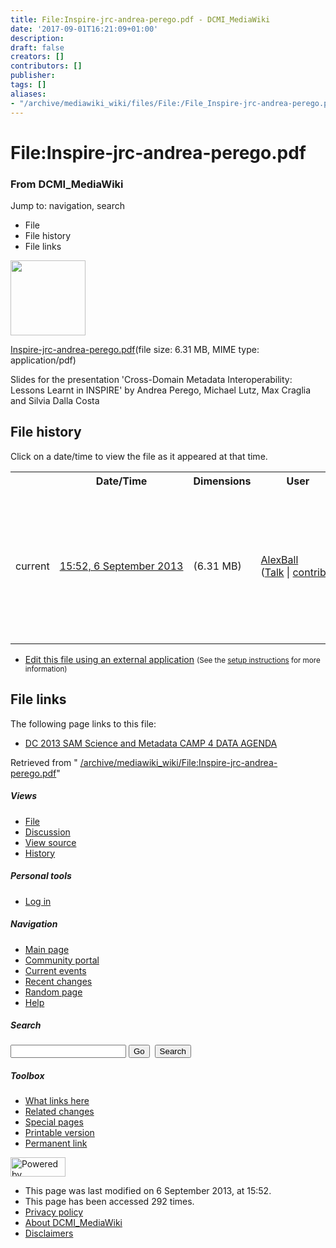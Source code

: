 ```yaml
---
title: File:Inspire-jrc-andrea-perego.pdf - DCMI_MediaWiki
date: '2017-09-01T16:21:09+01:00'
description: 
draft: false
creators: []
contributors: []
publisher: 
tags: []
aliases:
- "/archive/mediawiki_wiki/files/File:/File_Inspire-jrc-andrea-perego.pdf.html"
---
```


<a id="top"></a>
# File:Inspire-jrc-andrea-perego.pdf

### From DCMI\_MediaWiki

Jump to: navigation, search
<!-- start content -->
- File
- File history
- File links

 [<img alt="" src="/skins/common/images/icons/fileicon-pdf.png" width="120" height="120">](/archive/mediawiki_wiki/files/Inspire-jrc-andrea-perego.pdf)

[Inspire-jrc-andrea-perego.pdf](/archive/mediawiki_wiki/files/Inspire-jrc-andrea-perego.pdf "Inspire-jrc-andrea-perego.pdf")‎(file size: 6.31 MB, MIME type: application/pdf)

Slides for the presentation 'Cross-Domain Metadata Interoperability: Lessons Learnt in INSPIRE' by Andrea Perego, Michael Lutz, Max Craglia and Silvia Dalla Costa

<!-- 
NewPP limit report
Preprocessor node count: 1/1000000
Post-expand include size: 0/2097152 bytes
Template argument size: 0/2097152 bytes
Expensive parser function count: 0/100
-->
## File history

Click on a date/time to view the file as it appeared at that time.

<table class="wikitable filehistory">
  <tr>
    <td></td>
    <th>Date/Time</th>
    <th>Dimensions</th>
    <th>User</th>
    <th>Comment</th>
  </tr>
  <tr>
    <td>current</td>
    <td class="filehistory-selected" style="white-space: nowrap;"><a href="/archive/mediawiki_wiki/files/Inspire-jrc-andrea-perego.pdf">15:52, 6 September 2013</a></td>
    <td> <span style="white-space: nowrap;">(6.31 MB)</span>
    </td>
    <td>
      <a href="/index.php?title=User:AlexBall&amp;action=edit&amp;redlink=1" class="new mw-userlink" title="User:AlexBall (page does not exist)">AlexBall</a> <span style="white-space: nowrap;"> <span class="mw-usertoollinks">(<a href="/index.php?title=User_talk:AlexBall&amp;action=edit&amp;redlink=1" class="new" title="User talk:AlexBall (page does not exist)">Talk</a> | <a href="/index.php/Special:Contributions/AlexBall" title="Special:Contributions/AlexBall">contribs</a>)</span></span>
    </td>
    <td> <span class="comment">(Slides for the presentation 'Cross-Domain Metadata Interoperability: Lessons Learnt in INSPIRE' by Andrea Perego, Michael Lutz, Max Craglia and Silvia Dalla Costa)</span>
    </td>
  </tr>
</table>

  

- [Edit this file using an external application](/index.php?title=File:Inspire-jrc-andrea-perego.pdf&action=edit&externaledit=true&mode=file "File:Inspire-jrc-andrea-perego.pdf") <small>(See the <a href="http://www.mediawiki.org/wiki/Manual:External_editors" class="external text" rel="nofollow">setup instructions</a> for more information)</small>

## File links

The following page links to this file:

- [DC 2013 SAM Science and Metadata CAMP 4 DATA AGENDA](/index.php/DC_2013_SAM_Science_and_Metadata_CAMP_4_DATA_AGENDA "DC 2013 SAM Science and Metadata CAMP 4 DATA AGENDA")

Retrieved from " [/archive/mediawiki_wiki/File:Inspire-jrc-andrea-perego.pdf](/archive/mediawiki_wiki/files/File:/File:Inspire-jrc-andrea-perego.pdf.html)"

<!-- end content -->

##### Views

- [File](/archive/mediawiki_wiki/files/File:/File:Inspire-jrc-andrea-perego.pdf.html "View the file page [c]")
- [Discussion](/index.php?title=File_talk:Inspire-jrc-andrea-perego.pdf&action=edit&redlink=1 "Discussion about the content page [t]")
- [View source](/index.php?title=File:Inspire-jrc-andrea-perego.pdf&action=edit "This page is protected.
You can view its source [e]")
- [History](/index.php?title=File:Inspire-jrc-andrea-perego.pdf&action=history "Past revisions of this page [h]")

##### Personal tools

- [Log in](/index.php?title=Special:UserLogin&returnto=File:Inspire-jrc-andrea-perego.pdf "You are encouraged to log in; however, it is not mandatory [o]")

<script type="text/javascript"> if (window.isMSIE55) fixalpha(); </script>

##### Navigation

- [Main page](/index.php/Main_Page "Visit the main page [z]")
- [Community portal](/index.php/DCMI_MediaWiki:Community_portal "About the project, what you can do, where to find things")
- [Current events](/index.php/DCMI_MediaWiki:Current_events "Find background information on current events")
- [Recent changes](/index.php/Special:RecentChanges "The list of recent changes in the wiki [r]")
- [Random page](/index.php/Special:Random "Load a random page [x]")
- [Help](/index.php/Help:Contents "The place to find out")

##### <label for="searchInput">Search</label>

<form action="/index.php" id="searchform">
				<input type="hidden" name="title" value="Special:Search">
				<input id="searchInput" title="Search DCMI_MediaWiki" accesskey="f" type="search" name="search">
				<input type="submit" name="go" class="searchButton" id="searchGoButton" value="Go" title="Go to a page with this exact name if exists"> 
				<input type="submit" name="fulltext" class="searchButton" id="mw-searchButton" value="Search" title="Search the pages for this text">
			</form>

##### Toolbox

- [What links here](/index.php/Special:WhatLinksHere/File:Inspire-jrc-andrea-perego.pdf "List of all wiki pages that link here [j]")
- [Related changes](/index.php/Special:RecentChangesLinked/File:Inspire-jrc-andrea-perego.pdf "Recent changes in pages linked from this page [k]")
- [Special pages](/index.php/Special:SpecialPages "List of all special pages [q]")
- [Printable version](/index.php?title=File:Inspire-jrc-andrea-perego.pdf&printable=yes "Printable version of this page [p]")
- [Permanent link](/index.php?title=File:Inspire-jrc-andrea-perego.pdf&oldid=5242 "Permanent link to this revision of the page")

<!-- end of the left (by default at least) column -->

 [<img src="/skins/common/images/poweredby_mediawiki_88x31.png" height="31" width="88" alt="Powered by MediaWiki">](http://www.mediawiki.org/)

- This page was last modified on 6 September 2013, at 15:52.
- This page has been accessed 292 times.
- [Privacy policy](/index.php/DCMI_MediaWiki:Privacy_policy "DCMI MediaWiki:Privacy policy")
- [About DCMI\_MediaWiki](/index.php/DCMI_MediaWiki:About "DCMI MediaWiki:About")
- [Disclaimers](/index.php/DCMI_MediaWiki:General_disclaimer "DCMI MediaWiki:General disclaimer")

<script>if (window.runOnloadHook) runOnloadHook();</script><!-- Served in 0.473 secs. -->
